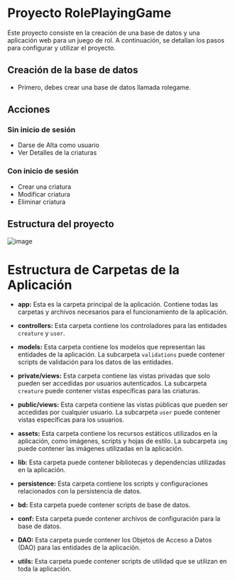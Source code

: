 # Proyecto RolePlayingGame

Este proyecto consiste en la creación de una base de datos y una aplicación web para un juego de rol. A continuación, se detallan los pasos para configurar y utilizar el proyecto.

## Creación de la base de datos
- Primero, debes crear una base de datos llamada rolegame. 

## Acciones

### Sin inicio de sesión
- Darse de Alta como usuario
- Ver Detalles de la criaturas

### Con inicio de sesión
- Crear una criatura
- Modificar criatura
- Eliminar criatura

## Estructura del proyecto 
![image](https://github.com/MohammedChoudna0/Role-Playing-Game-MVC/assets/117014262/a93a5ce1-4960-4bb4-93c9-16a9d635c5aa)

# Estructura de Carpetas de la Aplicación

- **app:** Esta es la carpeta principal de la aplicación. Contiene todas las carpetas y archivos necesarios para el funcionamiento de la aplicación.

- **controllers:** Esta carpeta contiene los controladores para las entidades `creature` y `user`.

- **models:** Esta carpeta contiene los modelos que representan las entidades de la aplicación. La subcarpeta `validations` puede contener scripts de validación para los datos de las entidades.

- **private/views:** Esta carpeta contiene las vistas privadas que solo pueden ser accedidas por usuarios autenticados. La subcarpeta `creature` puede contener vistas específicas para las criaturas.

- **public/views:** Esta carpeta contiene las vistas públicas que pueden ser accedidas por cualquier usuario. La subcarpeta `user` puede contener vistas específicas para los usuarios.

- **assets:** Esta carpeta contiene los recursos estáticos utilizados en la aplicación, como imágenes, scripts y hojas de estilo. La subcarpeta `img` puede contener las imágenes utilizadas en la aplicación.

- **lib:** Esta carpeta puede contener bibliotecas y dependencias utilizadas en la aplicación.

- **persistence:** Esta carpeta contiene los scripts y configuraciones relacionados con la persistencia de datos.

- **bd:** Esta carpeta puede contener scripts de base de datos.

- **conf:** Esta carpeta puede contener archivos de configuración para la base de datos.

- **DAO:** Esta carpeta puede contener los Objetos de Acceso a Datos (DAO) para las entidades de la aplicación.

- **utils:** Esta carpeta puede contener scripts de utilidad que se utilizan en toda la aplicación.

